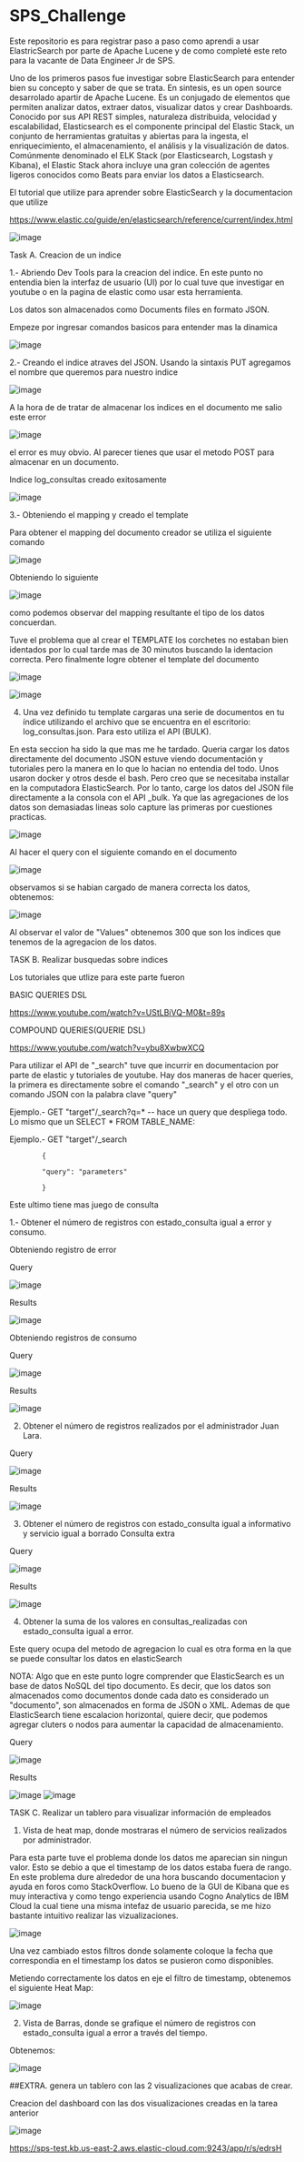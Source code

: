 # SPS_Challenge
Este repositorio es para registrar paso a paso como aprendi a usar ElastricSearch por parte de Apache Lucene y de como completé este reto para la vacante de Data Engineer Jr de SPS.

Uno de los primeros pasos fue investigar sobre ElasticSearch para entender bien su concepto y saber de que se trata. 
En sintesis, es un open source desarrolado apartir de Apache Lucene. Es un conjugado de elementos que permiten analizar datos, extraer datos, visualizar datos y crear Dashboards. Conocido por sus API REST simples, naturaleza distribuida, velocidad y escalabilidad, Elasticsearch es el componente principal del Elastic Stack, un conjunto de herramientas gratuitas y abiertas para la ingesta, el enriquecimiento, el almacenamiento, el análisis y la visualización de datos. Comúnmente denominado el ELK Stack (por Elasticsearch, Logstash y Kibana), el Elastic Stack ahora incluye una gran colección de agentes ligeros conocidos como Beats para enviar los datos a Elasticsearch.

El tutorial que utilize para aprender sobre ElasticSearch y la documentacion que utilize 

https://www.elastic.co/guide/en/elasticsearch/reference/current/index.html

![image](https://user-images.githubusercontent.com/101696287/185002165-ed8dd51a-0f16-415b-97c0-551a16cc415b.png)



Task A. Creacion de un indice

1.- Abriendo Dev Tools para la creacion del indice. En este punto no entendia bien la interfaz de usuario (UI) por lo cual tuve que investigar en youtube o en la pagina de elastic como usar esta herramienta.

Los datos son almacenados como Documents files en formato JSON.

Empeze por ingresar comandos basicos para entender mas la dinamica 


![image](https://user-images.githubusercontent.com/101696287/185001578-bf7e02ea-86c3-4c75-bed4-457f667fa603.png)



2.- Creando el indice atraves del JSON. Usando la sintaxis PUT agregamos el nombre que queremos para nuestro indice 


![image](https://user-images.githubusercontent.com/101696287/185001976-11e8c186-019f-41e2-a6f2-c3e3b126e4b6.png)


A la hora de de tratar de almacenar los indices en el documento me salio este error 

![image](https://user-images.githubusercontent.com/101696287/185002504-df3a7f76-c52d-4190-8ec3-2219c136ad57.png)

el error es muy obvio. Al parecer tienes que usar el metodo POST para almacenar en un documento.

Indice log_consultas creado exitosamente 

![image](https://user-images.githubusercontent.com/101696287/185002814-7c5ea1d8-d6f5-44c5-8bea-adb6059a0d97.png)

3.- Obteniendo el mapping y creado el template

Para obtener el mapping del documento creador se utiliza el siguiente comando

![image](https://user-images.githubusercontent.com/101696287/185007222-8fcf2574-4d6e-4cf3-94c4-deff3d69194d.png)

Obteniendo lo siguiente 

![image](https://user-images.githubusercontent.com/101696287/185007294-088b9f5b-16c3-4579-bd1c-ddb8eb99eb0f.png)


como podemos observar del mapping resultante el tipo de los datos concuerdan.

Tuve el problema que al crear el TEMPLATE los corchetes no estaban bien identados por lo cual tarde mas de 30 minutos buscando la identacion correcta. Pero finalmente logre obtener el template del documento

![image](https://user-images.githubusercontent.com/101696287/185009476-b3d657d1-61ba-49da-9d43-06504339c2b8.png)

![image](https://user-images.githubusercontent.com/101696287/185009519-0f422a98-d8da-420b-bf54-ecbbf01f5352.png)

4. Una vez definido tu template cargaras una serie de documentos en tu índice utilizando el archivo que se encuentra en el escritorio: log_consultas.json. Para esto utiliza el API (BULK).

En esta seccion ha sido la que mas me he tardado. Queria cargar los datos directamente del documento JSON estuve viendo documentación y tutoriales pero la manera en lo que lo hacian no entendia del todo. Unos usaron docker y otros desde el bash. Pero creo que se necesitaba installar en la computadora ElasticSearch. Por lo tanto, carge los datos del JSON file directamente a la consola con el API _bulk. Ya que las agregaciones de los datos son demasiadas lineas solo capture las primeras por cuestiones practicas. 
 

![image](https://user-images.githubusercontent.com/101696287/185020651-1ea55a2a-07ee-4ea4-beba-6326569eae43.png)

Al hacer el query con el siguiente comando en el documento  

![image](https://user-images.githubusercontent.com/101696287/185020753-eb3e1561-b97b-4670-b02a-16eafaff7093.png)

observamos si se habian cargado de manera correcta los datos, obtenemos:

![image](https://user-images.githubusercontent.com/101696287/185020947-764899f7-7035-4603-a7fd-e6d3c2560d5c.png)

Al observar el valor de "Values" obtenemos 300 que son los indices que tenemos de la agregacion de los datos.


TASK B. Realizar  busquedas sobre indices

Los tutoriales que utlize para este parte fueron

BASIC QUERIES DSL

https://www.youtube.com/watch?v=UStLBiVQ-M0&t=89s

COMPOUND QUERIES(QUERIE DSL)

https://www.youtube.com/watch?v=ybu8XwbwXCQ

Para utilizar el API de "_search" tuve que incurrir en documentacion por parte de elastic y tutoriales de youtube. Hay dos maneras de hacer queries, la primera es directamente sobre el comando "_search" y el otro con un comando JSON con la palabra clave "query"

Ejemplo.- GET "target"/_search?q=* -- hace un query que despliega todo. Lo mismo que un SELECT * FROM TABLE_NAME:

Ejemplo.- GET "target"/_search 

            {
            
            "query": "parameters" 
            
            }

Este ultimo tiene mas juego de consulta

1.- Obtener el número de registros con estado_consulta igual a error y consumo.

Obteniendo registro de error

Query

![image](https://user-images.githubusercontent.com/101696287/185027894-15bdb619-e5a6-4cd8-ae03-fc499bd86ab8.png)

Results

![image](https://user-images.githubusercontent.com/101696287/185027985-d31f15bf-d861-470e-b0e5-b9ea6ffcc087.png)

Obteniendo registros de consumo

Query

![image](https://user-images.githubusercontent.com/101696287/185028058-5b451a99-45fb-4b29-9809-ec29e8d088ab.png)

Results

![image](https://user-images.githubusercontent.com/101696287/185028115-c99513ec-a5a3-4b53-b57d-37c8944a797a.png)

2. Obtener el número de registros realizados por el administrador Juan Lara.

Query 

![image](https://user-images.githubusercontent.com/101696287/185028383-9e217708-8174-4bcf-a9fe-415888011a8a.png)

Results

![image](https://user-images.githubusercontent.com/101696287/185028420-3ff94c48-b67b-4c26-993a-bbe1c923f101.png)

3. Obtener el número de registros con estado_consulta igual a informativo y servicio igual a borrado
Consulta extra

Query

![image](https://user-images.githubusercontent.com/101696287/185028702-4b102940-e84d-482b-8f86-579207b8b424.png)


Results

![image](https://user-images.githubusercontent.com/101696287/185028721-94aa45e5-8ca8-4cd4-b0be-06bb663f920d.png)

4. Obtener la suma de los valores en consultas_realizadas con estado_consulta igual a error.

Este query ocupa del metodo de agregacion lo cual es otra forma en la que se puede consultar los datos en elasticSearch

NOTA: Algo que en este punto logre comprender que ElasticSearch es un base de datos NoSQL del tipo documento. Es decir, que los datos son almacenados como documentos donde cada dato es considerado un "documento", son almacenados en forma de JSON o XML. Ademas de que ElasticSearch tiene escalacion horizontal, quiere decir, que podemos agregar cluters o nodos para aumentar la capacidad de almacenamiento.

Query 

![image](https://user-images.githubusercontent.com/101696287/185031054-13e086e1-3047-477c-a9ba-fb6833c76dc4.png)


Results

![image](https://user-images.githubusercontent.com/101696287/185031099-ee24837a-cfd8-4206-aebf-cb9d1c6ba8c5.png)
![image](https://user-images.githubusercontent.com/101696287/185031138-5285131e-29cf-4094-87e9-4293cb7f181b.png)


TASK C. Realizar un tablero para visualizar información de empleados

1. Vista de heat map, donde mostraras el número de servicios realizados por administrador.

Para esta parte tuve el problema donde los datos me aparecian sin ningun valor. Esto se debio a que el timestamp de los datos estaba fuera de rango. En este problema dure alrededor de una hora buscando documentacion y ayuda en foros como StackOverflow. Lo bueno de la GUI de Kibana que es muy interactiva y como tengo experiencia usando Cogno Analytics de IBM Cloud la cual tiene una misma intefaz de usuario parecida, se me hizo bastante intuitivo realizar las vizualizaciones. 

![image](https://user-images.githubusercontent.com/101696287/185042676-2a22db6d-394c-48ae-aa5c-ba73e53f6dca.png)

Una vez cambiado estos filtros donde solamente coloque la fecha que correspondia en el timestamp los datos se pusieron como disponibles.

Metiendo correctamente los datos en eje el filtro de timestamp, obtenemos el siguiente Heat Map:

![image](https://user-images.githubusercontent.com/101696287/185044204-ff0a397d-7bfb-490a-a046-4680e0b68650.png)

2. Vista de Barras, donde se grafique el número de registros con estado_consulta igual a error a través
del tiempo.

Obtenemos:


![image](https://user-images.githubusercontent.com/101696287/185048239-a461b978-0733-4241-bd30-521cb4212012.png)


##EXTRA. genera un tablero con las 2 visualizaciones que acabas de crear.

Creacion del dashboard con las dos visualizaciones creadas en la tarea anterior 

![image](https://user-images.githubusercontent.com/101696287/185048546-fe74e54c-3df7-4ce9-a09f-741acc122612.png)

https://sps-test.kb.us-east-2.aws.elastic-cloud.com:9243/app/r/s/edrsH



